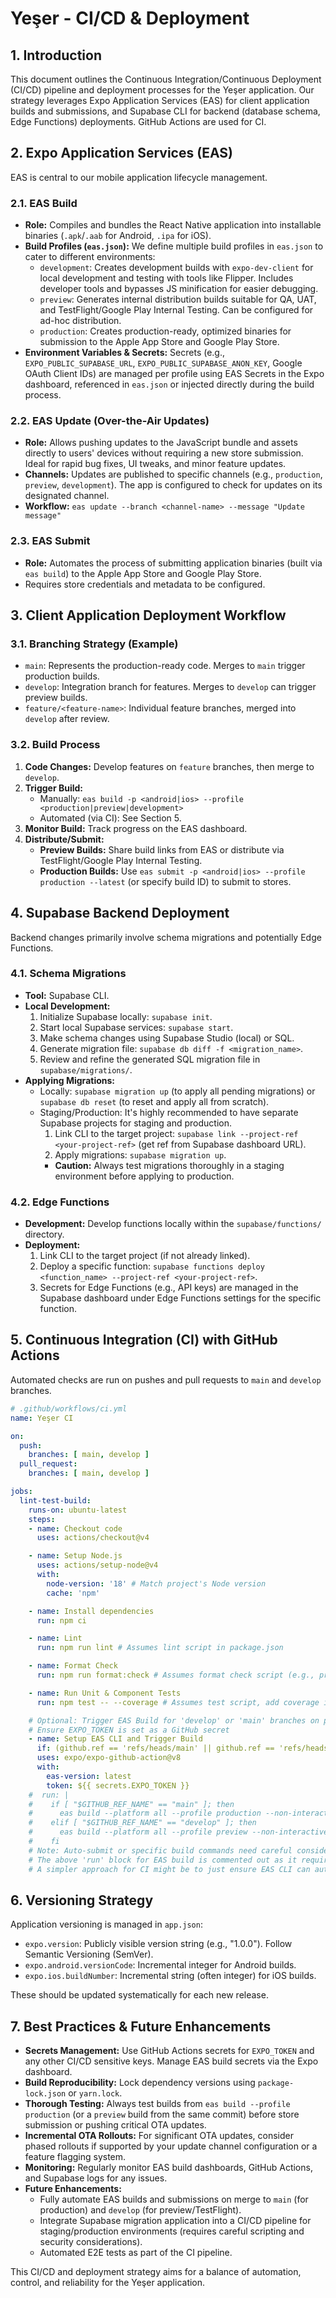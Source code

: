 # Yeşer - CI/CD & Deployment

## 1. Introduction

This document outlines the Continuous Integration/Continuous Deployment (CI/CD) pipeline and deployment processes for the Yeşer application. Our strategy leverages Expo Application Services (EAS) for client application builds and submissions, and Supabase CLI for backend (database schema, Edge Functions) deployments. GitHub Actions are used for CI.

## 2. Expo Application Services (EAS)

EAS is central to our mobile application lifecycle management.

### 2.1. EAS Build
*   **Role:** Compiles and bundles the React Native application into installable binaries (`.apk`/`.aab` for Android, `.ipa` for iOS).
*   **Build Profiles (`eas.json`):** We define multiple build profiles in `eas.json` to cater to different environments:
    *   `development`: Creates development builds with `expo-dev-client` for local development and testing with tools like Flipper. Includes developer tools and bypasses JS minification for easier debugging.
    *   `preview`: Generates internal distribution builds suitable for QA, UAT, and TestFlight/Google Play Internal Testing. Can be configured for ad-hoc distribution.
    *   `production`: Creates production-ready, optimized binaries for submission to the Apple App Store and Google Play Store.
*   **Environment Variables & Secrets:** Secrets (e.g., `EXPO_PUBLIC_SUPABASE_URL`, `EXPO_PUBLIC_SUPABASE_ANON_KEY`, Google OAuth Client IDs) are managed per profile using EAS Secrets in the Expo dashboard, referenced in `eas.json` or injected directly during the build process.

### 2.2. EAS Update (Over-the-Air Updates)
*   **Role:** Allows pushing updates to the JavaScript bundle and assets directly to users' devices without requiring a new store submission. Ideal for rapid bug fixes, UI tweaks, and minor feature updates.
*   **Channels:** Updates are published to specific channels (e.g., `production`, `preview`, `development`). The app is configured to check for updates on its designated channel.
*   **Workflow:** `eas update --branch <channel-name> --message "Update message"`

### 2.3. EAS Submit
*   **Role:** Automates the process of submitting application binaries (built via `eas build`) to the Apple App Store and Google Play Store.
*   Requires store credentials and metadata to be configured.

## 3. Client Application Deployment Workflow

### 3.1. Branching Strategy (Example)
*   `main`: Represents the production-ready code. Merges to `main` trigger production builds.
*   `develop`: Integration branch for features. Merges to `develop` can trigger preview builds.
*   `feature/<feature-name>`: Individual feature branches, merged into `develop` after review.

### 3.2. Build Process
1.  **Code Changes:** Develop features on `feature` branches, then merge to `develop`.
2.  **Trigger Build:**
    *   Manually: `eas build -p <android|ios> --profile <production|preview|development>`
    *   Automated (via CI): See Section 5.
3.  **Monitor Build:** Track progress on the EAS dashboard.
4.  **Distribute/Submit:**
    *   **Preview Builds:** Share build links from EAS or distribute via TestFlight/Google Play Internal Testing.
    *   **Production Builds:** Use `eas submit -p <android|ios> --profile production --latest` (or specify build ID) to submit to stores.

## 4. Supabase Backend Deployment

Backend changes primarily involve schema migrations and potentially Edge Functions.

### 4.1. Schema Migrations
*   **Tool:** Supabase CLI.
*   **Local Development:**
    1.  Initialize Supabase locally: `supabase init`.
    2.  Start local Supabase services: `supabase start`.
    3.  Make schema changes using Supabase Studio (local) or SQL.
    4.  Generate migration file: `supabase db diff -f <migration_name>`.
    5.  Review and refine the generated SQL migration file in `supabase/migrations/`.
*   **Applying Migrations:**
    *   Locally: `supabase migration up` (to apply all pending migrations) or `supabase db reset` (to reset and apply all from scratch).
    *   Staging/Production: It's highly recommended to have separate Supabase projects for staging and production.
        1.  Link CLI to the target project: `supabase link --project-ref <your-project-ref>` (get ref from Supabase dashboard URL).
        2.  Apply migrations: `supabase migration up`.
        *   **Caution:** Always test migrations thoroughly in a staging environment before applying to production.

### 4.2. Edge Functions
*   **Development:** Develop functions locally within the `supabase/functions/` directory.
*   **Deployment:**
    1.  Link CLI to the target project (if not already linked).
    2.  Deploy a specific function: `supabase functions deploy <function_name> --project-ref <your-project-ref>`.
    3.  Secrets for Edge Functions (e.g., API keys) are managed in the Supabase dashboard under Edge Functions settings for the specific function.

## 5. Continuous Integration (CI) with GitHub Actions

Automated checks are run on pushes and pull requests to `main` and `develop` branches.

```yaml
# .github/workflows/ci.yml
name: Yeşer CI

on:
  push:
    branches: [ main, develop ]
  pull_request:
    branches: [ main, develop ]

jobs:
  lint-test-build:
    runs-on: ubuntu-latest
    steps:
    - name: Checkout code
      uses: actions/checkout@v4

    - name: Setup Node.js
      uses: actions/setup-node@v4
      with:
        node-version: '18' # Match project's Node version
        cache: 'npm'

    - name: Install dependencies
      run: npm ci

    - name: Lint
      run: npm run lint # Assumes lint script in package.json

    - name: Format Check
      run: npm run format:check # Assumes format check script (e.g., prettier --check .)

    - name: Run Unit & Component Tests
      run: npm test -- --coverage # Assumes test script, add coverage if configured

    # Optional: Trigger EAS Build for 'develop' or 'main' branches on push
    # Ensure EXPO_TOKEN is set as a GitHub secret
    - name: Setup EAS CLI and Trigger Build
      if: (github.ref == 'refs/heads/main' || github.ref == 'refs/heads/develop') && github.event_name == 'push'
      uses: expo/expo-github-action@v8
      with:
        eas-version: latest
        token: ${{ secrets.EXPO_TOKEN }}
    #  run: |
    #    if [ "$GITHUB_REF_NAME" == "main" ]; then
    #      eas build --platform all --profile production --non-interactive --auto-submit-with-profile production # or --no-wait
    #    elif [ "$GITHUB_REF_NAME" == "develop" ]; then
    #      eas build --platform all --profile preview --non-interactive --no-wait
    #    fi
    # Note: Auto-submit or specific build commands need careful consideration and setup.
    # The above 'run' block for EAS build is commented out as it requires more specific logic for auto-submit or handling build IDs.
    # A simpler approach for CI might be to just ensure EAS CLI can authenticate, or run builds with --no-wait and handle submission manually.
```

## 6. Versioning Strategy

Application versioning is managed in `app.json`:
*   `expo.version`: Publicly visible version string (e.g., "1.0.0"). Follow Semantic Versioning (SemVer).
*   `expo.android.versionCode`: Incremental integer for Android builds.
*   `expo.ios.buildNumber`: Incremental string (often integer) for iOS builds.

These should be updated systematically for each new release.

## 7. Best Practices & Future Enhancements

*   **Secrets Management:** Use GitHub Actions secrets for `EXPO_TOKEN` and any other CI/CD sensitive keys. Manage EAS build secrets via the Expo dashboard.
*   **Build Reproducibility:** Lock dependency versions using `package-lock.json` or `yarn.lock`.
*   **Thorough Testing:** Always test builds from `eas build --profile production` (or a `preview` build from the same commit) before store submission or pushing critical OTA updates.
*   **Incremental OTA Rollouts:** For significant OTA updates, consider phased rollouts if supported by your update channel configuration or a feature flagging system.
*   **Monitoring:** Regularly monitor EAS build dashboards, GitHub Actions, and Supabase logs for any issues.
*   **Future Enhancements:**
    *   Fully automate EAS builds and submissions on merge to `main` (for production) and `develop` (for preview/TestFlight).
    *   Integrate Supabase migration application into a CI/CD pipeline for staging/production environments (requires careful scripting and security considerations).
    *   Automated E2E tests as part of the CI pipeline.

This CI/CD and deployment strategy aims for a balance of automation, control, and reliability for the Yeşer application.
